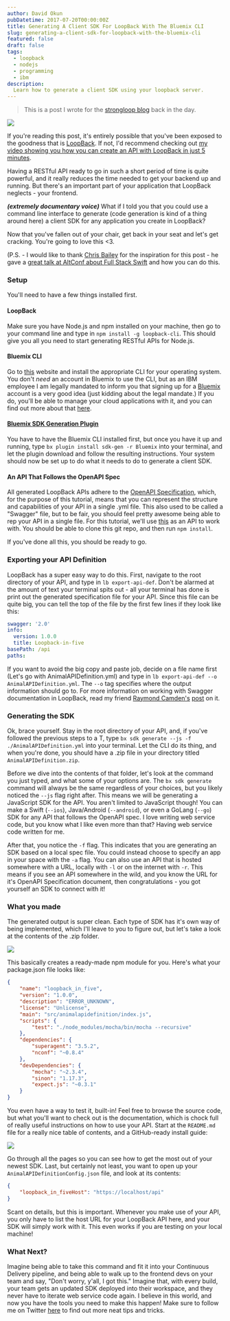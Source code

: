 ```yaml
---
author: David Okun
pubDatetime: 2017-07-20T00:00:00Z
title: Generating A Client SDK For LoopBack With The Bluemix CLI
slug: generating-a-client-sdk-for-loopback-with-the-bluemix-cli
featured: false
draft: false
tags:
  - loopback
  - nodejs
  - programming
  - ibm
description:
  Learn how to generate a client SDK using your loopback server.
---
```


> This is a post I wrote for the [strongloop blog](https://strongloop.com/strongblog/generate-client-sdk-loopback-bluemix-cli) back in the day.

![](http://i.imgur.com/WztyOGl.png)

If you're reading this post, it's entirely possible that you've been exposed to the goodness that is [LoopBack](http://loopback.io/). If not, I'd recommend checking out [my video showing you how you can create an API with LoopBack in just 5 minutes](https://developer.ibm.com/apiconnect/2017/03/09/loopback-in-5-minutes/).

Having a RESTful API ready to go in such a short period of time is quite powerful, and it really reduces the time needed to get your backend up and running. But there's an important part of your application that LoopBack neglects - your frontend.

***(extremely documentary voice)*** What if I told you that you could use a command line interface to generate (code generation is kind of a thing around here) a client SDK for any application you create in LoopBack?

Now that you've fallen out of your chair, get back in your seat and let's get cracking. You're going to love this <3.

(P.S. - I would like to thank [Chris Bailey](https://twitter.com/Chris__Bailey) for the inspiration for this post - he gave a [great talk at AltConf about Full Stack Swift](https://news.realm.io/news/altconf-2017-chris-bailey-full-stack-swift-in-30-minutes) and how you can do this.

### Setup

You'll need to have a few things installed first.

#### LoopBack

Make sure you have Node.js and npm installed on your machine, then go to your command line and type in `npm install -g loopback-cli`. This should give you all you need to start generating RESTful APIs for Node.js.

#### Bluemix CLI

Go to [this](https://console.bluemix.net/docs/cli/index.html#cli) website and install the appropriate CLI for your operating system. You don't *need* an account in Bluemix to use the CLI, but as an IBM employee I am legally mandated to inform you that signing up for a [Bluemix](https://console.ng.bluemix.net) account is a very good idea (just kidding about the legal mandate.) If you do, you'll be able to manage your cloud applications with it, and you can find out more about that [here](https://clis.ng.bluemix.net/ui/home.html).

#### [Bluemix SDK Generation Plugin](https://console.bluemix.net/docs/cloudnative/sdk_cli.html#sdk-cli)

You have to have the Bluemix CLI installed first, but once you have it up and running, type `bx plugin install sdk-gen -r Bluemix` into your terminal, and let the plugin download and follow the resulting instructions. Your system should now be set up to do what it needs to do to generate a client SDK.

#### An API That Follows the OpenAPI Spec

All generated LoopBack APIs adhere to the [OpenAPI Specification](https://github.com/OAI/OpenAPI-Specification), which, for the purpose of this tutorial, means that you can represent the structure and capabilities of your API in a single .yml file. This also used to be called a "Swagger" file, but to be fair, you should feel pretty awesome being able to rep your API in a single file. For this tutorial, we'll use [this](https://github.com/StrongLoop-Evangelists/loopback-in-five) as an API to work with. You should be able to clone this git repo, and then run `npm install`.

If you've done all this, you should be ready to go.

### Exporting your API Definition

LoopBack has a super easy way to do this. First, navigate to the root directory of your API, and type in `lb export-api-def`. Don't be alarmed at the amount of text your terminal spits out - all your terminal has done is print out the generated specification file for your API. Since this file can be quite big, you can tell the top of the file by the first few lines if they look like this:

```yaml
swagger: '2.0'
info:
  version: 1.0.0
  title: Loopback-in-five
basePath: /api
paths:
```

If you want to avoid the big copy and paste job, decide on a file name first (Let's go with AnimalAPIDefinition.yml) and type in `lb export-api-def --o AnimalAPIDefinition.yml`. The `--o` tag specifies where the output information should go to. For more information on working with Swagger documentation in LoopBack, read my friend [Raymond Camden's](https://twitter.com/raymondcamden) [post](https://strongloop.com/strongblog/generating-swagger-openapi-specification-from-your-loopback-application/) on it.

### Generating the SDK

Ok, brace yourself. Stay in the root directory of your API, and, if you've followed the previous steps to a T, type `bx sdk generate --js -f ./AnimalAPIDefinition.yml` into your terminal. Let the CLI do its thing, and when you're done, you should have a .zip file in your directory titled `AnimalAPIDefinition.zip`.

Before we dive into the contents of that folder, let's look at the command you just typed, and what some of your options are. The `bx sdk generate` command will always be the same regardless of your choices, but you likely noticed the `--js` flag right after. This means we will be generating a JavaScript SDK for the API. You aren't limited to JavaScript though! You can make a Swift (`--ios`), Java/Android (`--android`), or even a GoLang (`--go`) SDK for any API that follows the OpenAPI spec. I love writing web service code, but you know what I like even more than that? Having web service code written for me.

After that, you notice the `-f` flag. This indicates that you are generating an SDK based on a local spec file. You could instead choose to specify an app in your space with the `-a` flag. You can also use an API that is hosted somewhere with a URL, locally with `-l` or on the internet with `-r`. This means if you see an API somewhere in the wild, and you know the URL for it's OpenAPI Specification document, then congratulations - you got yourself an SDK to connect with it!

### What you made

The generated output is super clean. Each type of SDK has it's own way of being implemented, which I'll leave to you to figure out, but let's take a look at the contents of the .zip folder.

![](http://i.imgur.com/SOQa20q.png)

This basically creates a ready-made npm module for you. Here's what your package.json file looks like:

```json
{
    "name": "loopback_in_five",
    "version": "1.0.0",
    "description": "ERROR_UNKNOWN",
    "license": "Unlicense",
    "main": "src/animalapidefinition/index.js",
    "scripts": {
        "test": "./node_modules/mocha/bin/mocha --recursive"
    },
    "dependencies": {
        "superagent": "3.5.2",
        "nconf": "~0.8.4"
    },
    "devDependencies": {
        "mocha": "~2.3.4",
        "sinon": "1.17.3",
        "expect.js": "~0.3.1"
    }
}
```

You even have a way to test it, built-in! Feel free to browse the source code, but what you'll want to check out is the documentation, which is chock full of really useful instructions on how to use your API. Start at the `README.md` file for a really nice table of contents, and a GitHub-ready install guide:

![](http://i.imgur.com/pHKUQh1.png)

Go through all the pages so you can see how to get the most out of your newest SDK. Last, but certainly not least, you want to open up your `AnimalAPIDefinitionConfig.json` file, and look at its contents:

```json
{
    "loopback_in_fiveHost": "https://localhost/api"
}
```

Scant on details, but this is important. Whenever you make use of your API, you only have to list the host URL for your LoopBack API here, and your SDK will simply work with it. This even works if you are testing on your local machine!

### What Next?

Imagine being able to take this command and fit it into your Continuous Delivery  pipeline, and being able to walk up to the frontend devs on your team and say, "Don't worry, y'all, I got this." Imagine that, with every build, your team gets an updated SDK deployed into their workspace, and they never have to iterate web service code again. I believe in this world, and now you have the tools you need to make this happen! Make sure to follow me on Twitter [here](https://twitter.com/dokun24) to find out more neat tips and tricks.